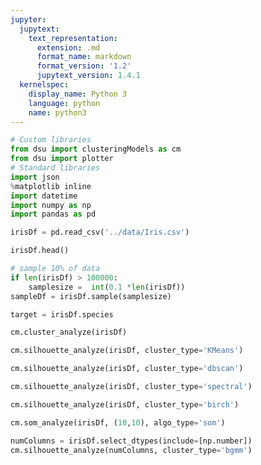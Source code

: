 ```yaml
---
jupyter:
  jupytext:
    text_representation:
      extension: .md
      format_name: markdown
      format_version: '1.2'
      jupytext_version: 1.4.1
  kernelspec:
    display_name: Python 3
    language: python
    name: python3
---
```


```python
# Custom libraries
from dsu import clusteringModels as cm
from dsu import plotter
# Standard libraries
import json
%matplotlib inline
import datetime
import numpy as np
import pandas as pd
```

```python
irisDf = pd.read_csv('../data/Iris.csv')
```

```python
irisDf.head()
```

```python
# sample 10% of data
if len(irisDf) > 100000:
    samplesize =  int(0.1 *len(irisDf))
sampleDf = irisDf.sample(samplesize)
```

```python
target = irisDf.species
```

```python
cm.cluster_analyze(irisDf)
```

```python
cm.silhouette_analyze(irisDf, cluster_type='KMeans')
```

```python
cm.silhouette_analyze(irisDf, cluster_type='dbscan')
```

```python
cm.silhouette_analyze(irisDf, cluster_type='spectral')
```

```python
cm.silhouette_analyze(irisDf, cluster_type='birch')
```

```python
cm.som_analyze(irisDf, (10,10), algo_type='som')
```

```python
numColumns = irisDf.select_dtypes(include=[np.number])
cm.silhouette_analyze(numColumns, cluster_type='bgmm')
```
